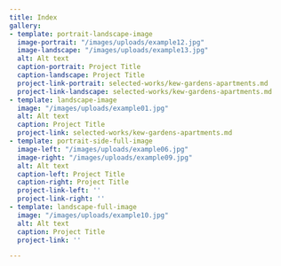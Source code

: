 ```yaml
---
title: Index
gallery:
- template: portrait-landscape-image
  image-portrait: "/images/uploads/example12.jpg"
  image-landscape: "/images/uploads/example13.jpg"
  alt: Alt text
  caption-portrait: Project Title
  caption-landscape: Project Title
  project-link-portrait: selected-works/kew-gardens-apartments.md
  project-link-landscape: selected-works/kew-gardens-apartments.md
- template: landscape-image
  image: "/images/uploads/example01.jpg"
  alt: Alt text
  caption: Project Title
  project-link: selected-works/kew-gardens-apartments.md
- template: portrait-side-full-image
  image-left: "/images/uploads/example06.jpg"
  image-right: "/images/uploads/example09.jpg"
  alt: Alt text
  caption-left: Project Title
  caption-right: Project Title
  project-link-left: ''
  project-link-right: ''
- template: landscape-full-image
  image: "/images/uploads/example10.jpg"
  alt: Alt text
  caption: Project Title
  project-link: ''

---
```


